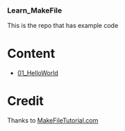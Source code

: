 ### Learn_MakeFile
This is the repo that has example code

# Content

- [01_HelloWorld]()

# Credit
Thanks to [MakeFileTutorial.com](https://makefiletutorial.com/)